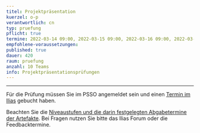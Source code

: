 ```yaml
---
titel: Projektpräsentation
kuerzel: o-p
verantwortlich: cn
typ: pruefung
pflicht: true
termine: 2022-03-14 09:00, 2022-03-15 09:00, 2022-03-16 09:00, 2022-03-17 09:00
empfohlene-voraussetzungen: 
published: true
dauer: 420
raum: pruefung
anzahl: 10 Teams
info: Projektpräsentationsprüfungen
---
```


<hr> 

Für die Prüfung müssen Sie im PSSO angemeldet sein und einen [Termin im Ilias](https://ilias.th-koeln.de/ilias.php?ref_id=1246408&object_id=4826&cmd=book&cmdClass=ilbookingobjectgui&cmdNode=w9:kk:4m&baseClass=ilRepositoryGUI) gebucht haben.

Beachten Sie die [Niveaustufen und die darin festgelegten Abgabetermine der Artefakte](https://th-koeln.github.io/mi-bachelor-screendesign/niveaustufen/). Bei Fragen nutzen Sie bitte das Ilias Forum oder die Feedbacktermine.